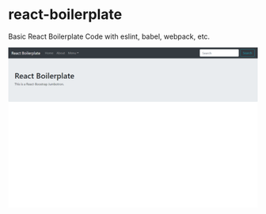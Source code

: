 # react-boilerplate
Basic React Boilerplate Code with eslint, babel, webpack, etc.

![Home Page](public/homePage.png)
